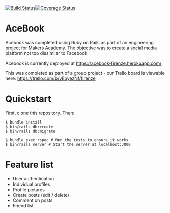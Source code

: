 [![Build Status](https://travis-ci.com/leoncross/acebook-firenze.png?branch=master)](https://travis-ci.com/leoncross/acebook-firenze)[![Coverage Status](https://coveralls.io/repos/github/leoncross/acebook-firenze/badge.png?branch=master)](https://coveralls.io/github/leoncross/acebook-firenze?branch=master)

# AceBook

Acebook was completed using Ruby on Rails as part of an engineering project for Makers Academy. The objective was to create a social media platform not too dissimilar to Facebook

Acebook is currently deployed at https://acebook-firenze.herokuapp.com/

This was completed as part of a group project - our Trello board is viewable here: https://trello.com/b/vEoyezNf/firenze

# Quickstart

First, clone this repository. Then:

```
$ bundle install
$ bin/rails db:create
$ bin/rails db:migrate

$ bundle exec rspec # Run the tests to ensure it works
$ bin/rails server # Start the server at localhost:3000
```

# Feature list
- User authentication
- Individual profiles
- Profile pictures
- Create posts (edit / delete)
- Comment on posts
- Friend list
